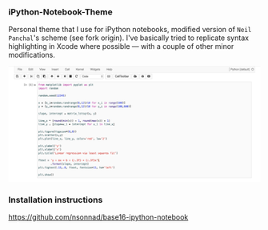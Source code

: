 ### iPython-Notebook-Theme
Personal theme that I use for iPython notebooks, modified version of `Neil Panchal`'s scheme (see fork origin). I've basically tried to replicate syntax highlighting in Xcode where possible — with a couple of other minor modifications.

![Notebook Design Screenshot](screenshot.png "Notebook Design")

### Installation instructions
https://github.com/nsonnad/base16-ipython-notebook